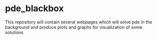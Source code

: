 # pde_blackbox
This repository will contain several webpages which will solve pde in the background and produce plots and graphs for visualization of some solutions
